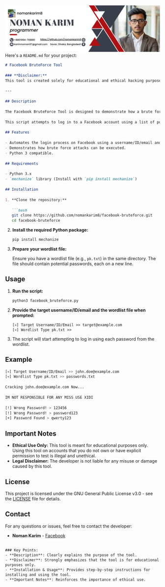 ![logo](https://github.com/nomankarim8/nomankarim8/raw/main/image.png?raw=true)
Here's a `README.md` for your project:

```markdown
# Facebook BruteForce Tool

### **Disclaimer:** 
This tool is created solely for educational and ethical hacking purposes. The developer is not responsible for any illegal or unauthorized use of this tool. Please use responsibly.

---

## Description

The Facebook BruteForce Tool is designed to demonstrate how a brute force attack can be attempted on Facebook login credentials. **Note**: Unauthorized access to someone's Facebook account is illegal and against Facebook's terms of service. Always ensure you have explicit permission from the account owner before attempting any penetration testing.

This script attempts to log in to a Facebook account using a list of potential passwords provided in a wordlist file. It uses the `mechanize` library to automate the login process.

## Features

- Automates the login process on Facebook using a username/ID/email and a list of passwords.
- Demonstrates how brute force attacks can be executed.
- Python 3 compatible.

## Requirements

- Python 3.x
- `mechanize` library (Install with `pip install mechanize`)

## Installation

1. **Clone the repository:**

   ```bash
   git clone https://github.com/nomankarim8/facebook-bruteforce.git
   cd facebook-bruteforce
   ```

2. **Install the required Python package:**

   ```bash
   pip install mechanize
   ```

3. **Prepare your wordlist file:**

   Ensure you have a wordlist file (e.g., `pk.txt`) in the same directory. The file should contain potential passwords, each on a new line.

## Usage

1. **Run the script:**

   ```bash
   python3 facebook_bruteforce.py
   ```

2. **Provide the target username/ID/email and the wordlist file when prompted:**

   ```
   [💀] Target Username/ID/Email >> target@example.com
   [💀] Wordlist Type pk.txt >>
   ```

3. The script will start attempting to log in using each password from the wordlist.

## Example

```bash
[💀] Target Username/ID/Email >> john.doe@example.com
[💀] Wordlist Type pk.txt >> passwords.txt

Cracking john.doe@example.com Now...

IM NOT RESPONSIBLE FOR ANY MISS USE XIDI

[!] Wrong Password! > 123456
[!] Wrong Password! > password123
[+] Password Found > qwerty123
```

## Important Notes

- **Ethical Use Only:** This tool is meant for educational purposes only. Using this tool on accounts that you do not own or have explicit permission to test is illegal and unethical.
- **Legal Disclaimer:** The developer is not liable for any misuse or damage caused by this tool.

## License

This project is licensed under the GNU General Public License v3.0 - see the [LICENSE](LICENSE) file for details.

## Contact

For any questions or issues, feel free to contact the developer:
- **Noman Karim** - [Facebook](https://www.facebook.com/noman.karim.8)
```

### Key Points:
- **Description**: Clearly explains the purpose of the tool.
- **Disclaimer**: Strongly emphasizes that the tool is for educational purposes only.
- **Installation & Usage**: Provides step-by-step instructions for installing and using the tool.
- **Important Notes**: Reinforces the importance of ethical use.
